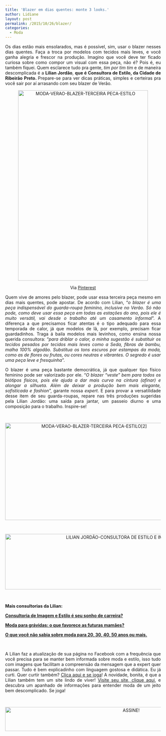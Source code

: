 ```yaml
---
title: 'Blazer em dias quentes: monte 3 looks.'
author: Lidiane
layout: post
permalink: /2015/10/26/blazer/
categories:
  - Moda
---
```

<p align="justify">
  Os dias estão mais ensolarados, mas é possível, sim, usar o blazer nesses dias quentes. Faça a troca por modelos com tecidos mais leves, e você ganha alegria e frescor na produção. Imagino que você deve ter ficado curiosa sobre como compor um visual com essa peça, não é? Pois é, eu também fiquei. Quem esclarece tudo pra gente, <em>tim por tim tim</em> e de maneira descomplicada é a <strong>Lilian Jordão</strong>, <strong>que é Consultora de Estilo, da Cidade de Ribeirão Preto. </strong>Prepare-se para ver dicas práticas, simples e certeiras pra você sair por aí arrasando com seu blazer de Verão.
</p>

<p align="center">
  <a href="https://www.trololodemulher.com.br/2015/10/MODA-VERAO-BLAZER-TERCEIRA-PECA-ESTILO.jpg"><img class="alignnone size-full wp-image-11619" src="https://www.trololodemulher.com.br/2015/10/MODA-VERAO-BLAZER-TERCEIRA-PECA-ESTILO.jpg" alt="MODA-VERAO-BLAZER-TERCEIRA PECA-ESTILO" width="420" height="617" /></a>
</p>

<p align="center">
  Via <a href="https://br.pinterest.com/pin/543950461221039026/" target="_blank" rel="noopener noreferrer">Pinterest</a>
</p>

<p align="justify">
  Quem vive de amores pelo blazer, pode usar essa terceira peça mesmo em dias mais quentes, pode apostar. De acordo com Lilian, “<em>o blazer é uma peça indispensável do guarda-roupa feminino, inclusive no Verão. Só não pode, como deve usar essa peça em todas as estações do ano, pois ele é muito versátil, vai desde o trabalho até um casamento informal</em>”. A diferença a que precisamos ficar atentas é o tipo adequado para essa temporada de calor, já que modelos de lã, por exemplo, precisam ficar guardadinhos. Traga á baila modelos mais levinhos, como ensina nossa querida consultora: “<em>para driblar o calor, a minha sugestão é substituir os tecidos pesados por tecidos mais leves como a Seda, fibras de bambu, malha 100% algodão. Substitua os tons escuros por estampas da moda, como as de flores ou frutas, ou cores neutras e vibrantes. O segredo é usar uma peça leve e fresquinha</em>”.
</p>

<p align="justify">
  O blazer é uma peça bastante democrática, já que qualquer tipo físico feminino pode ser valorizado por ele. “<em>O blazer “veste” bem para todos os biótipos físicos, pois ele ajuda a dar mais curva na cintura (afinar) e alongar a silhueta. Além de deixar a produção bem mais elegante, sofisticada e fashion</em>”, garante nossa <em>expert</em>. E para provar a versatilidade desse item de seu guarda-roupas, repare nas três produções sugeridas pela Lilian Jordão: uma saída para jantar, um passeio diurno e uma composição para o trabalho. Inspire-se!
</p>

&nbsp;

<p align="center">
  <a href="https://www.trololodemulher.com.br/2015/10/MODA-VERAO-BLAZER-TERCEIRA-PECA-ESTILO2.jpg"><img class="alignnone size-full wp-image-11620" src="https://www.trololodemulher.com.br/2015/10/MODA-VERAO-BLAZER-TERCEIRA-PECA-ESTILO2.jpg" alt="MODA-VERAO-BLAZER-TERCEIRA PECA-ESTILO[2]" width="560" height="315" /></a>
</p>

&nbsp;

<p align="center">
  <a href="https://www.trololodemulher.com.br/2015/09/LILIAN-JORDÃO-CONSULTORA-DE-ESTILO-E-IMAGEM-PESSOAL.jpg"><img class="alignnone size-full wp-image-11464" src="https://www.trololodemulher.com.br/2015/09/LILIAN-JORDÃO-CONSULTORA-DE-ESTILO-E-IMAGEM-PESSOAL.jpg" alt="LILIAN JORDÃO-CONSULTORA DE ESTILO E IMAGEM PESSOAL" width="800" height="180" /></a>
</p>

&nbsp;

**Mais consultorias da Lilian:**

<a href="http://www.trololodemulher.com.br/2015/10/05/consultoria-de-imagem-e-estilo/" target="_blank" rel="noopener noreferrer"><strong>Consultoria de Imagem e Estilo é seu sonho de carreira?</strong></a>

<a href="http://www.trololodemulher.com.br/2015/09/28/moda-para-gravidas/" target="_blank" rel="noopener noreferrer"><strong>Moda para grávidas: o que favorece as futuras mamães?</strong></a>

<a href="http://www.trololodemulher.com.br/2015/03/22/moda-idades/" target="_blank" rel="noopener noreferrer"><strong>O que você não sabia sobre moda para 20, 30, 40, 50 anos ou mais.</strong></a>

&nbsp;

<p align="justify">
  A Lilian faz a atualização de sua página no Facebook com a frequência que você precisa para se manter bem informada sobre moda e estilo, isso tudo com imagens que facilitam a compreensão da mensagem que a expert quer passar. Tudo é bem explicadinho com linguagem gostosa e didática. Eu já curti. Quer curtir também? <a href="https://www.facebook.com/lilianjordao82/timeline" target="_blank" rel="noopener noreferrer">Clica aqui e se joga</a>! A novidade, bonita, é que a Lilian também tem um site lindo de viver! <a href="http://www.lilianjordao.com.br/" target="_blank" rel="noopener noreferrer">Visite seu site, clique aqui</a>, e descubra um apanhado de informações para entender moda de um jeito bem descomplicado. Se joga!
</p>

&nbsp;

<p align="center">
  <a href="http://feedburner.google.com/fb/a/mailverify?uri=blogBichaFemea&loc=en_US" target="_blank" rel="noopener noreferrer"><img class="alignnone size-full wp-image-10439" src="https://www.trololodemulher.com.br/2014/09/ASSINE.png" alt="ASSINE!" width="800" height="78" /></a>
</p>

&nbsp;

&nbsp;